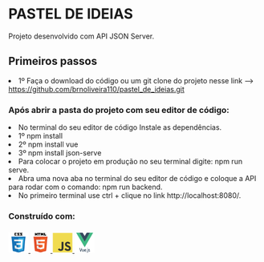 # PASTEL DE IDEIAS


Projeto desenvolvido com API JSON Server.


## Primeiros passos

<li> 1º Faça o download do código ou um git clone do projeto nesse link --> <a href="https://github.com/brnoliveira110/pastel_de_ideias.git">https://github.com/brnoliveira110/pastel_de_ideias.git</a></li>

<h3>Após abrir a pasta do projeto com seu editor de código:</h3>

<li>No terminal do seu editor de código  Instale as dependências.</li>

<li>1º npm install</li>
<li>2º npm install vue</li>
<li>3º npm install json-serve</li>

<li>Para colocar o projeto em produção no seu terminal digite: npm run serve.</li>
<li>Abra uma nova aba no terminal do seu editor de código e coloque a API para rodar com o comando: npm run backend.</li>

<li>No primeiro terminal use ctrl + clique no link http://localhost:8080/.</li>


<h3> Construído com: <h3>
<p align="left"> <a href="https://www.w3schools.com/css/" target="_blank"> <img src="https://raw.githubusercontent.com/devicons/devicon/master/icons/css3/css3-original-wordmark.svg" alt="css3" width="40" height="40"/> </a> <a href="https://www.w3.org/html/" target="_blank"> <img src="https://raw.githubusercontent.com/devicons/devicon/master/icons/html5/html5-original-wordmark.svg" alt="html5" width="40" height="40"/> </a> <a href="https://developer.mozilla.org/en-US/docs/Web/JavaScript" target="_blank"> <img src="https://raw.githubusercontent.com/devicons/devicon/master/icons/javascript/javascript-original.svg" alt="javascript" width="40" height="40"/> </a> <a href="https://vuejs.org/" target="_blank"> <img src="https://raw.githubusercontent.com/devicons/devicon/master/icons/vuejs/vuejs-original-wordmark.svg" alt="vuejs" width="40" height="40"/> </a> </p>
